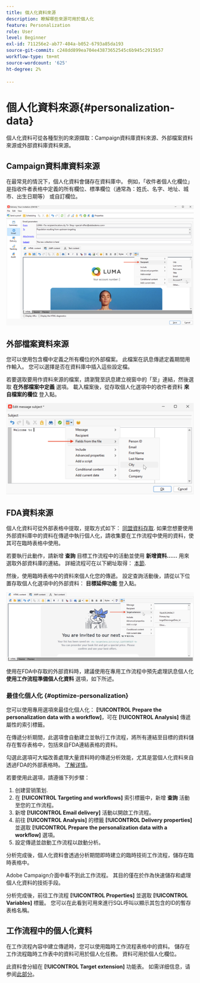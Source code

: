 ```yaml
---
title: 個人化資料來源
description: 瞭解哪些來源可用於個人化
feature: Personalization
role: User
level: Beginner
exl-id: 711256e2-ab77-404a-b052-6793a85da193
source-git-commit: c248dd899ea704e43873652545c6b945c2915b57
workflow-type: tm+mt
source-wordcount: '625'
ht-degree: 2%

---
```


# 個人化資料來源{#personalization-data}

個人化資料可從各種型別的來源擷取：Campaign資料庫資料來源、外部檔案資料來源或外部資料庫資料來源。

## Campaign資料庫資料來源

在最常見的情況下，個人化資料會儲存在資料庫中。 例如，「收件者個人化欄位」是指收件者表格中定義的所有欄位、標準欄位（通常為：姓氏、名字、地址、城市、出生日期等） 或自訂欄位。

![電子郵件中的行銷活動個人化欄位](assets/perso-campaign-datasource.png)


## 外部檔案資料來源

您可以使用包含欄中定義之所有欄位的外部檔案。 此檔案在訊息傳遞定義期間用作輸入。 您可以選擇是否在資料庫中插入這些設定檔。

若要選取要用作資料來源的檔案，請瀏覽至訊息建立視窗中的「至」連結，然後選取 **在外部檔案中定義** 選項。 載入檔案後，從存取個人化選項中的收件者資料 **來自檔案的欄位** 登入點。

![來自檔案的個人化資料](assets/perso-from-file.png)


## FDA資料來源

個人化資料可從外部表格中提取，提取方式如下： [同盟資料存取](../connect/fda.md).  如果您想要使用外部資料庫中的資料在傳遞中執行個人化，請收集要在工作流程中使用的資料，使其可在臨時表格中使用。

若要執行此動作，請新增 **查詢** 目標工作流程中的活動並使用 **新增資料……** 用來選取外部資料庫的連結。 詳細流程可在以下網址取得： [本節](../../automation/workflow/query.md#adding-data).

然後，使用臨時表格中的資料來個人化您的傳遞。 設定查詢活動後，請從以下位置存取個人化選項中的外部資料： **目標延伸功能** 登入點。

![來自外部資料庫的個人化資料](assets/perso-external-db.png)

使用在FDA中存取的外部資料時，建議使用在專用工作流程中預先處理訊息個人化 **使用工作流程準備個人化資料** 選項，如下所述。

### 最佳化個人化 {#optimize-personalization}

您可以使用專用選項來最佳化個人化： **[!UICONTROL Prepare the personalization data with a workflow]**，可在 **[!UICONTROL Analysis]** 傳遞屬性的索引標籤。

在傳遞分析期間，此選項會自動建立並執行工作流程，將所有連結至目標的資料儲存在暫存表格中，包括來自FDA連結表格的資料。

勾選此選項可大幅改善處理大量資料時的傳遞分析效能，尤其是當個人化資料來自透過FDA的外部表格時。 [了解详情](../connect/fda.md)。

若要使用此選項，請遵循下列步驟：

1. 创建营销策划.
1. 在 **[!UICONTROL Targeting and workflows]** 索引標籤中，新增 **查詢** 活動至您的工作流程。
1. 新增 **[!UICONTROL Email delivery]** 活動以開啟工作流程。
1. 前往 **[!UICONTROL Analysis]** 的標籤 **[!UICONTROL Delivery properties]** 並選取 **[!UICONTROL Prepare the personalization data with a workflow]** 選項。
1. 設定傳遞並啟動工作流程以啟動分析。

分析完成後，個人化資料會透過分析期間即時建立的臨時技術工作流程，儲存在臨時表格中。

Adobe Campaign介面中看不到此工作流程。 其目的僅在於作為快速儲存和處理個人化資料的技術手段。

分析完成後，前往工作流程 **[!UICONTROL Properties]** 並選取 **[!UICONTROL Variables]** 標籤。 您可以在此看到可用來進行SQL呼叫以顯示其包含的ID的暫存表格名稱。

## 工作流程中的個人化資料

在工作流程內容中建立傳遞時，您可以使用臨時工作流程表格中的資料。 儲存在工作流程臨時工作表中的資料可用於個人化任務。 資料可用於個人化欄位。

此資料會分組在 **[!UICONTROL Target extension]** 功能表。 如需详细信息，请参阅[此部分](../../automation/workflow/use-workflow-data.md#target-data)。
